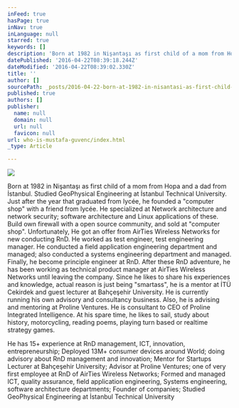 ```yaml
---
inFeed: true
hasPage: true
inNav: true
inLanguage: null
starred: true
keywords: []
description: 'Born at 1982 in Nişantaşı as first child of a mom from Hopa and a dad from İstanbul. Studied GeoPhysical Engineering at İstanbul Technical University. Just after the year that graduated from lycée, he founded a “computer shop” with a friend from lycée. He specialized at Network architecture and network security; software architecture and Linux applications of these. Build own firewall with a open source community, and sold at “computer shop”. Unfortunately, He got an offer from AirTies Wireless Networks for new conducting RnD. He worked as test engineer, test engineering manager. He conducted a field application engineering department and managed; also conducted a systems engineering department and managed. Finally, he become principle engineer at RnD. After these RnD adventure, he has been working as technical product manager at AirTies Wireless Networks until leaving the company. Since he likes to share his experiences and knowledge, actual reason is just being “smartass”, he is a mentor at İTÜ Cekirdek and guest lecturer at Bahçeşehir University. He is currently running his own advisory and consultancy business. Also, he is advising and mentoring at Proline Ventures. He is consultant to CEO of Proline Integrated Intelligence. At his spare time, he likes to sail, study about history, motorcycling, reading poems, playing turn based or realtime strategy games. '
datePublished: '2016-04-22T08:39:18.244Z'
dateModified: '2016-04-22T08:39:02.330Z'
title: ''
author: []
sourcePath: _posts/2016-04-22-born-at-1982-in-nisantasi-as-first-child-of-a-mom-from-hopa.md
published: true
authors: []
publisher:
  name: null
  domain: null
  url: null
  favicon: null
url: who-is-mustafa-guvenc/index.html
_type: Article

---
```

![](https://the-grid-user-content.s3-us-west-2.amazonaws.com/31ce1674-71b7-4d51-b8bc-60aafad668e8.png)

Born at 1982 in Nişantaşı as first child of a mom from Hopa and a dad from İstanbul. Studied GeoPhysical Engineering at İstanbul Technical University. Just after the year that graduated from lycée, he founded a "computer shop" with a friend from lycée. He specialized at Network architecture and network security; software architecture and Linux applications of these. Build own firewall with a open source community, and sold at "computer shop". Unfortunately, He got an offer from AirTies Wireless Networks for new conducting RnD. He worked as test engineer, test engineering manager. He conducted a field application engineering department and managed; also conducted a systems engineering department and managed. Finally, he become principle engineer at RnD. After these RnD adventure, he has been working as technical product manager at AirTies Wireless Networks until leaving the company. Since he likes to share his experiences and knowledge, actual reason is just being "smartass", he is a mentor at İTÜ Cekirdek and guest lecturer at Bahçeşehir University. He is currently running his own advisory and consultancy business. Also, he is advising and mentoring at Proline Ventures. He is consultant to CEO of Proline Integrated Intelligence. At his spare time, he likes to sail, study about history, motorcycling, reading poems, playing turn based or realtime strategy games. 

He has 15+ experience at RnD management, ICT, innovation, entrepreneurship; Deployed 13M+ consumer devices around World; doing advisory about RnD management and innovation; Mentor for Startups Lecturer at Bahçeşehir University; Advisor at Proline Ventures; one of very first employee at RnD of AirTies Wireless Networks; Formed and managed ICT, quality assurance, field application engineering, Systems engineering, software architecture departments; Founder of companies; Studied GeoPhysical Engineering at İstanbul Technical University